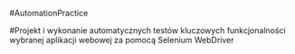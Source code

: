 #AutomationPractice

#Projekt i wykonanie automatycznych testów kluczowych funkcjonalności wybranej aplikacji webowej za pomocą Selenium WebDriver
